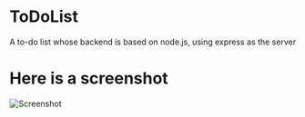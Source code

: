 # ToDoList
A to-do list whose backend is based on node.js, using express as the server

# Here is a screenshot

![Screenshot](https://i.ibb.co/4J6kggM/scrsht.png?raw=true "To-Do List")
